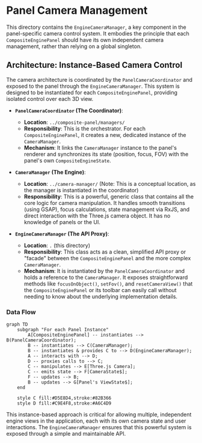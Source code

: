 # Panel Camera Management

This directory contains the `EngineCameraManager`, a key component in the panel-specific camera control system. It embodies the principle that each `CompositeEnginePanel` should have its own independent camera management, rather than relying on a global singleton.

## Architecture: Instance-Based Camera Control

The camera architecture is coordinated by the `PanelCameraCoordinator` and exposed to the panel through the `EngineCameraManager`. This system is designed to be instantiated for each `CompositeEnginePanel`, providing isolated control over each 3D view.

- **`PanelCameraCoordinator` (The Coordinator)**:

  - **Location**: `../composite-panel/managers/`
  - **Responsibility**: This is the orchestrator. For each `CompositeEnginePanel`, it creates a new, dedicated instance of the `CameraManager`.
  - **Mechanism**: It links the `CameraManager` instance to the panel's renderer and synchronizes its state (position, focus, FOV) with the panel's own `CompositeEngineState`.

- **`CameraManager` (The Engine)**:

  - **Location**: `../camera-manager/` (Note: This is a conceptual location, as the manager is instantiated in the coordinator)
  - **Responsibility**: This is a powerful, generic class that contains all the core logic for camera manipulation. It handles smooth transitions (using GSAP), focus calculations, state management via RxJS, and direct interaction with the Three.js camera object. It has no knowledge of panels or the UI.

- **`EngineCameraManager` (The API Proxy)**:
  - **Location**: `.` (this directory)
  - **Responsibility**: This class acts as a clean, simplified API proxy or "facade" between the `CompositeEnginePanel` and the more complex `CameraManager`.
  - **Mechanism**: It is instantiated by the `PanelCameraCoordinator` and holds a reference to the `CameraManager`. It exposes straightforward methods like `focusOnObject()`, `setFov()`, and `resetCameraView()` that the `CompositeEnginePanel` or its toolbar can easily call without needing to know about the underlying implementation details.

### Data Flow

```mermaid
graph TD
    subgraph "For each Panel Instance"
        A[CompositeEnginePanel] -- instantiates --> B(PanelCameraCoordinator);
        B -- instantiates --> C(CameraManager);
        B -- instantiates & provides C to --> D(EngineCameraManager);
        A -- interacts with --> D;
        D -- proxies calls to --> C;
        C -- manipulates --> E[Three.js Camera];
        C -- emits state --> F[CameraState$];
        F -- updates --> B;
        B -- updates --> G[Panel's ViewState$];
    end

    style C fill:#D5E8D4,stroke:#82B366
    style D fill:#C9E4F8,stroke:#A6C4D9
```

This instance-based approach is critical for allowing multiple, independent engine views in the application, each with its own camera state and user interactions. The `EngineCameraManager` ensures that this powerful system is exposed through a simple and maintainable API.
